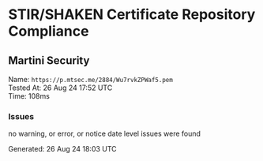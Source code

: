 # STIR/SHAKEN Certificate Repository Compliance

## Martini Security

Name: `https://p.mtsec.me/2884/Wu7rvkZPWaf5.pem`\
Tested At: 26 Aug 24 17:52 UTC\
Time: 108ms

### Issues

no warning, or error, or notice date level issues were found

Generated: 26 Aug 24 18:03 UTC